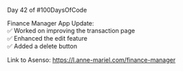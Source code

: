Day 42 of #100DaysOfCode
  
Finance Manager App Update:  
✅ Worked on improving the transaction page  
✅ Enhanced the edit feature  
✅ Added a delete button  
  
Link to Asenso:
https://l.anne-mariel.com/finance-manager